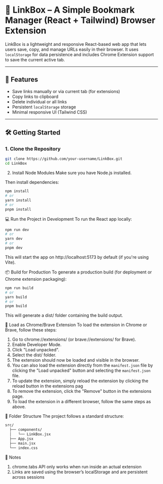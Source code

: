 # 🔗 LinkBox – A Simple Bookmark Manager (React + Tailwind) Browser Extension

LinkBox is a lightweight and responsive React-based web app that lets users save, copy, and manage URLs easily in their browser. It uses `localStorage` for data persistence and includes Chrome Extension support to save the current active tab.

---

## 🚀 Features

- Save links manually or via current tab (for extensions)
- Copy links to clipboard
- Delete individual or all links
- Persistent `localStorage` storage
- Minimal responsive UI (Tailwind CSS)

---

## 🛠️ Getting Started

### 1. **Clone the Repository**
```bash
git clone https://github.com/your-username/LinkBox.git
cd LinkBox
```

2. Install Node Modules
Make sure you have Node.js installed.

Then install dependencies:
```bash
npm install
# or
yarn install
# or
pnpm install
```

💻 Run the Project in Development
To run the React app locally:
```bash
npm run dev
# or
yarn dev
# or
pnpm dev
```
This will start the app on http://localhost:5173 by default (if you're using Vite).

📦 Build for Production
To generate a production build (for deployment or Chrome extension packaging):
```bash
npm run build
# or
yarn build
# or
pnpm build
```
This will generate a dist/ folder containing the build output.

🧩 Load as Chrome/Brave Extension
To load the extension in Chrome or Brave, follow these steps:
1. Go to chrome://extensions/ (or brave://extensions/ for Brave).
2. Enable Developer Mode.
3. Click "Load unpacked".
4. Select the dist/ folder.
5. The extension should now be loaded and visible in the browser.
6. You can also load the extension directly from the `manifest.json` file by clicking the "Load unpacked" button and selecting the `manifest.json` file.
7. To update the extension, simply reload the extension by clicking the reload button in the extensions pag
8. To remove the extension, click the "Remove" button in the extensions page.
9. To load the extension in a different browser, follow the same steps as above.

📁 Folder Structure
The project follows a standard structure:
``` bash
src/
  ├── components/
  │   └── LinkBox.jsx
  ├── App.jsx
  ├── main.jsx
  └── index.css
```

📌 Notes
1. chrome.tabs API only works when run inside an actual extension
2. Links are saved using the browser’s localStorage and are persistent across sessions
